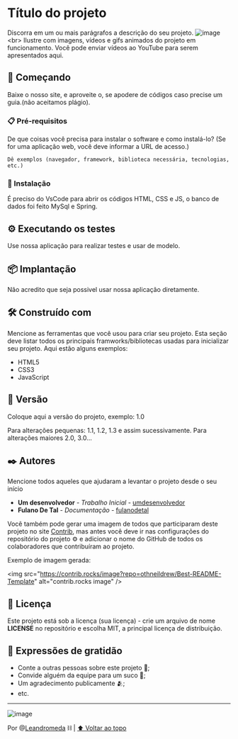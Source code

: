 <a id="readme-top"></a>

# Título do projeto

Discorra em um ou mais parágrafos a descrição do seu projeto.
![image](https://github.com/user-attachments/assets/862ff270-0475-4fad-ac62-91cdb7d69ed4)<br&gt;
Ilustre com imagens, vídeos e gifs animados do projeto em funcionamento. Você pode enviar vídeos ao YouTube para serem apresentados aqui.

## 🚀 Começando

Baixe o nosso site, e aproveite o, se apodere de códigos caso precise um guia.(não aceitamos plágio).

### 📋 Pré-requisitos

De que coisas você precisa para instalar o software e como instalá-lo? (Se for uma aplicação web, você deve informar a URL de acesso.)

```
Dê exemplos (navegador, framework, biblioteca necessária, tecnologias, etc.)
```

### 🔧 Instalação

É preciso do VsCode para abrir os códigos HTML, CSS e JS, o banco de dados foi feito MySql e Spring.



## ⚙️ Executando os testes

Use nossa aplicação para realizar testes e usar de modelo.


## 📦 Implantação

Não acredito que seja possivel usar nossa aplicação diretamente.

## 🛠️ Construído com

Mencione as ferramentas que você usou para criar seu projeto. Esta seção deve listar todos os principais framworks/bibliotecas usadas para inicializar seu projeto. Aqui estão alguns exemplos:

* HTML5
* CSS3
* JavaScript

## 📌 Versão

Coloque aqui a versão do projeto, exemplo: 1.0

Para alterações pequenas: 1.1, 1.2, 1.3 e assim sucessivamente.
Para alterações maiores 2.0, 3.0...

## ✒️ Autores

Mencione todos aqueles que ajudaram a levantar o projeto desde o seu início

* **Um desenvolvedor** - *Trabalho Inicial* - [umdesenvolvedor](https://github.com/linkParaPerfil)
* **Fulano De Tal** - *Documentação* - [fulanodetal](https://github.com/linkParaPerfil)

Você também pode gerar uma imagem de todos que participaram deste projeto no site [Contrib](https://contrib.rocks/), mas antes você deve ir nas configurações do repositório do projeto ⚙️ e adicionar o nome do GitHub de todos os colaboradores que contribuíram ao projeto.

Exemplo de imagem gerada:

<img src="https://contrib.rocks/image?repo=othneildrew/Best-README-Template&quot; alt="contrib.rocks image" />

## 📄 Licença

Este projeto está sob a licença (sua licença) - crie um arquivo de nome **LICENSE** no repositório e escolha MIT, a principal licença de distribuição.

## 🎁 Expressões de gratidão

* Conte a outras pessoas sobre este projeto 📢;
* Convide alguém da equipe para um suco 🥤;
* Um agradecimento publicamente 🫂;
* etc.


---
![image](https://static.wikia.nocookie.net/saintseya/images/1/10/Corrente_de_Andr%C3%B4meda.gif/revision/latest/scale-to-width-down/202?cb=20150629040018&path-prefix=pt)

Por @[Leandromeda](https://github.com/Leandromeda/) ⛓️ | <a href="#readme-top">⬆️ Voltar ao topo</a>


<!-- Associação de links e imagens dos frameworkas apresentados na seção "Construído com" -->

[Next.js]: https://img.shields.io/badge/next.js-000000?style=for-the-badge&logo=nextdotjs&logoColor=white
[Next-url]: https://nextjs.org/
[React.js]: https://img.shields.io/badge/React-20232A?style=for-the-badge&logo=react&logoColor=61DAFB
[React-url]: https://reactjs.org/
[Vue.js]: https://img.shields.io/badge/Vue.js-35495E?style=for-the-badge&logo=vuedotjs&logoColor=4FC08D
[Vue-url]: https://vuejs.org/
[Angular.io]: https://img.shields.io/badge/Angular-DD0031?style=for-the-badge&logo=angular&logoColor=white
[Angular-url]: https://angular.io/
[Svelte.dev]: https://img.shields.io/badge/Svelte-4A4A55?style=for-the-badge&logo=svelte&logoColor=FF3E00
[Svelte-url]: https://svelte.dev/
[Laravel.com]: https://img.shields.io/badge/Laravel-FF2D20?style=for-the-badge&logo=laravel&logoColor=white
[Laravel-url]: https://laravel.com
[Bootstrap.com]: https://img.shields.io/badge/Bootstrap-563D7C?style=for-the-badge&logo=bootstrap&logoColor=white
[Bootstrap-url]: https://getbootstrap.com
[JQuery.com]: https://img.shields.io/badge/jQuery-0769AD?style=for-the-badge&logo=jquery&logoColor=white
[JQuery-url]: https://jquery.com
